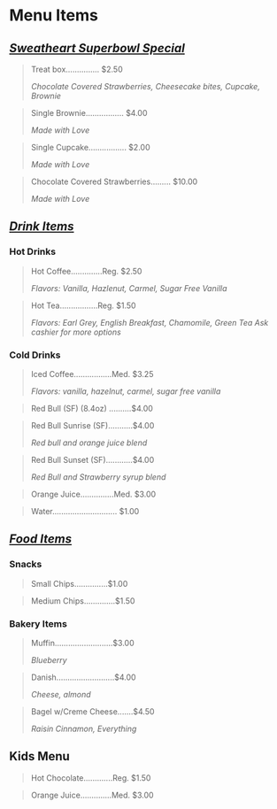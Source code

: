 # Menu Items

<h2><i><u>
Sweatheart Superbowl Special
</h2></i></u>

> Treat box............... $2.50
>    
> *Chocolate Covered Strawberries, Cheesecake bites, Cupcake, Brownie*

> Single Brownie................. $4.00
>
> *Made with Love*

> Single Cupcake................. $2.00
>
> *Made with Love*

> Chocolate Covered Strawberries......... $10.00
>
> *Made with Love*

<h2><i><u>
Drink Items
</h2></i></u>

### Hot Drinks

> Hot Coffee..............Reg. $2.50
>    
> *Flavors: Vanilla, Hazlenut, Carmel, Sugar Free Vanilla*

> Hot Tea.................Reg. $1.50
>
> *Flavors: Earl Grey, English Breakfast, Chamomile, Green Tea*
> *Ask cashier for more options*

### Cold Drinks

> Iced Coffee.................Med. $3.25
>
> *Flavors: vanilla, hazelnut, carmel, sugar free vanilla*

> Red Bull (SF) (8.4oz) ..........$4.00

> Red Bull Sunrise (SF)...........$4.00
>
> *Red bull and orange juice blend* 

> Red Bull Sunset (SF)............$4.00
>
> *Red Bull and Strawberry syrup blend*

> Orange Juice...............Med. $3.00

> Water............................. $1.00

<h2><i><u>
Food Items
</h2></i></u>

### Snacks

> Small Chips...............$1.00

> Medium Chips..............$1.50

### Bakery Items

> Muffin..........................$3.00
>
> *Blueberry*

> Danish..........................$4.00
>
> *Cheese, almond*

> Bagel w/Creme Cheese.......$4.50
>
> *Raisin Cinnamon, Everything*

## Kids Menu

> Hot Chocolate.............Reg. $1.50

> Orange Juice..............Med. $3.00